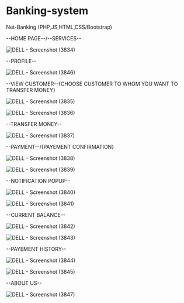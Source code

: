 # Banking-system
Net-Banking (PHP,JS,HTML,CSS/Bootstrap)


--HOME PAGE--/--SERVICES--

![DELL - Screenshot (3834)](https://user-images.githubusercontent.com/47920126/112752991-70f71d00-8ff3-11eb-9da1-7072ee04e51f.png)


--PROFILE--


![DELL - Screenshot (3846)](https://user-images.githubusercontent.com/47920126/112753178-25913e80-8ff4-11eb-8c13-58a0d4e68bc9.png)


--VIEW CUSTOMER--{CHOOSE CUSTOMER TO WHOM YOU WANT TO TRANSFER MONEY}


![DELL - Screenshot (3835)](https://user-images.githubusercontent.com/47920126/112752995-73597700-8ff3-11eb-983e-f67c3542013a.png)


![DELL - Screenshot (3836)](https://user-images.githubusercontent.com/47920126/112752997-75233a80-8ff3-11eb-927c-ada5747a842f.png)


--TRANSFER MONEY--

![DELL - Screenshot (3837)](https://user-images.githubusercontent.com/47920126/112752999-76ecfe00-8ff3-11eb-9a69-56c1f7915720.png)


--PAYMENT--/{PAYEMENT CONFIRMATION}

![DELL - Screenshot (3838)](https://user-images.githubusercontent.com/47920126/112753001-78b6c180-8ff3-11eb-92a3-433336a6a67d.png)


![DELL - Screenshot (3839)](https://user-images.githubusercontent.com/47920126/112753004-7ce2df00-8ff3-11eb-991c-9b32e00f2246.png)


--NOTIFICATION POPUP--


![DELL - Screenshot (3840)](https://user-images.githubusercontent.com/47920126/112753124-eb27a180-8ff3-11eb-9de6-5f03ebcce1ce.png)

![DELL - Screenshot (3841)](https://user-images.githubusercontent.com/47920126/112753125-ec58ce80-8ff3-11eb-8f05-f68903d3a00f.png)


--CURRENT BALANCE--

![DELL - Screenshot (3842)](https://user-images.githubusercontent.com/47920126/112753166-1c07d680-8ff4-11eb-82bd-14727c342cc2.png)


![DELL - Screenshot (3843)](https://user-images.githubusercontent.com/47920126/112753167-1d390380-8ff4-11eb-855a-76436d07e151.png)


--PAYEMENT HISTORY--

![DELL - Screenshot (3844)](https://user-images.githubusercontent.com/47920126/112753174-232ee480-8ff4-11eb-8546-adb20389d93b.png)


![DELL - Screenshot (3845)](https://user-images.githubusercontent.com/47920126/112753176-24601180-8ff4-11eb-9332-f22dccf3d6ec.png)


--ABOUT US--

![DELL - Screenshot (3847)](https://user-images.githubusercontent.com/47920126/112753181-275b0200-8ff4-11eb-916f-5aaeb1286f3b.png)
